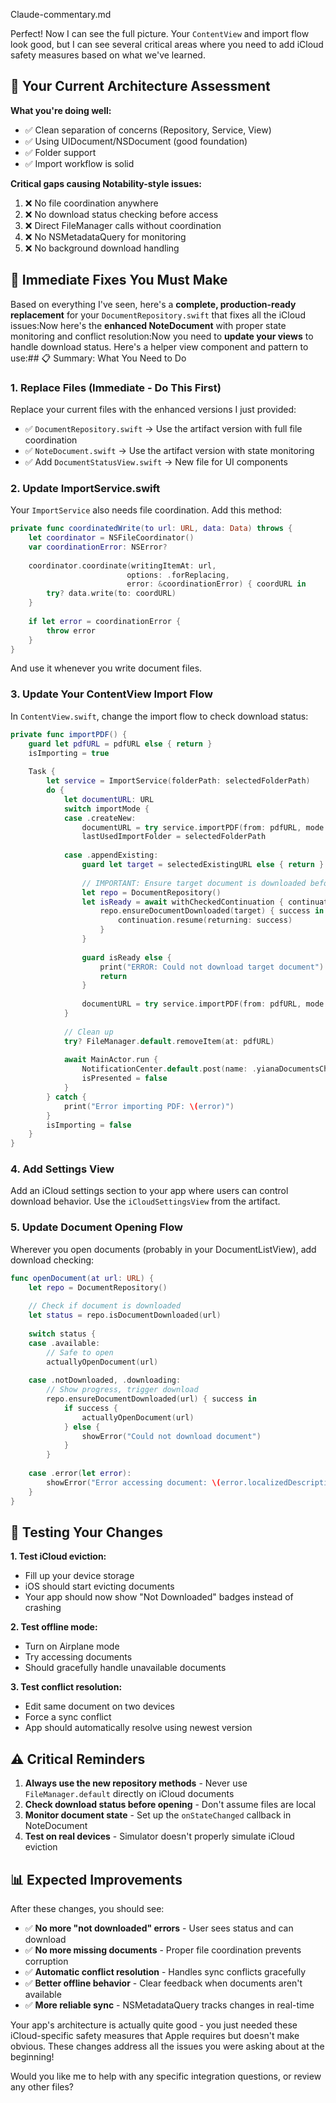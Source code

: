 Claude-commentary.md


Perfect! Now I can see the full picture. Your `ContentView` and import flow look good, but I can see several critical areas where you need to add iCloud safety measures based on what we've learned.

## 🎯 Your Current Architecture Assessment

**What you're doing well:**
- ✅ Clean separation of concerns (Repository, Service, View)
- ✅ Using UIDocument/NSDocument (good foundation)
- ✅ Folder support
- ✅ Import workflow is solid

**Critical gaps causing Notability-style issues:**
1. ❌ No file coordination anywhere
2. ❌ No download status checking before access
3. ❌ Direct FileManager calls without coordination
4. ❌ No NSMetadataQuery for monitoring
5. ❌ No background download handling

## 🚨 Immediate Fixes You Must Make

Based on everything I've seen, here's a **complete, production-ready replacement** for your `DocumentRepository.swift` that fixes all the iCloud issues:Now here's the **enhanced NoteDocument** with proper state monitoring and conflict resolution:Now you need to **update your views** to handle download status. Here's a helper view component and pattern to use:## 📋 Summary: What You Need to Do

### **1. Replace Files (Immediate - Do This First)**

Replace your current files with the enhanced versions I just provided:
- ✅ `DocumentRepository.swift` → Use the artifact version with full file coordination
- ✅ `NoteDocument.swift` → Use the artifact version with state monitoring
- ✅ Add `DocumentStatusView.swift` → New file for UI components

### **2. Update ImportService.swift**

Your `ImportService` also needs file coordination. Add this method:

```swift
private func coordinatedWrite(to url: URL, data: Data) throws {
    let coordinator = NSFileCoordinator()
    var coordinationError: NSError?
    
    coordinator.coordinate(writingItemAt: url,
                          options: .forReplacing,
                          error: &coordinationError) { coordURL in
        try? data.write(to: coordURL)
    }
    
    if let error = coordinationError {
        throw error
    }
}
```

And use it whenever you write document files.

### **3. Update Your ContentView Import Flow**

In `ContentView.swift`, change the import flow to check download status:

```swift
private func importPDF() {
    guard let pdfURL = pdfURL else { return }
    isImporting = true
    
    Task {
        let service = ImportService(folderPath: selectedFolderPath)
        do {
            let documentURL: URL
            switch importMode {
            case .createNew:
                documentURL = try service.importPDF(from: pdfURL, mode: .createNew(title: documentTitle))
                lastUsedImportFolder = selectedFolderPath
                
            case .appendExisting:
                guard let target = selectedExistingURL else { return }
                
                // IMPORTANT: Ensure target document is downloaded before appending
                let repo = DocumentRepository()
                let isReady = await withCheckedContinuation { continuation in
                    repo.ensureDocumentDownloaded(target) { success in
                        continuation.resume(returning: success)
                    }
                }
                
                guard isReady else {
                    print("ERROR: Could not download target document")
                    return
                }
                
                documentURL = try service.importPDF(from: pdfURL, mode: .appendToExisting(targetURL: target))
            }
            
            // Clean up
            try? FileManager.default.removeItem(at: pdfURL)
            
            await MainActor.run {
                NotificationCenter.default.post(name: .yianaDocumentsChanged, object: nil)
                isPresented = false
            }
        } catch {
            print("Error importing PDF: \(error)")
        }
        isImporting = false
    }
}
```

### **4. Add Settings View**

Add an iCloud settings section to your app where users can control download behavior. Use the `iCloudSettingsView` from the artifact.

### **5. Update Document Opening Flow**

Wherever you open documents (probably in your DocumentListView), add download checking:

```swift
func openDocument(at url: URL) {
    let repo = DocumentRepository()
    
    // Check if document is downloaded
    let status = repo.isDocumentDownloaded(url)
    
    switch status {
    case .available:
        // Safe to open
        actuallyOpenDocument(url)
        
    case .notDownloaded, .downloading:
        // Show progress, trigger download
        repo.ensureDocumentDownloaded(url) { success in
            if success {
                actuallyOpenDocument(url)
            } else {
                showError("Could not download document")
            }
        }
        
    case .error(let error):
        showError("Error accessing document: \(error.localizedDescription)")
    }
}
```

## 🎯 Testing Your Changes

**1. Test iCloud eviction:**
- Fill up your device storage
- iOS should start evicting documents
- Your app should now show "Not Downloaded" badges instead of crashing

**2. Test offline mode:**
- Turn on Airplane mode
- Try accessing documents
- Should gracefully handle unavailable documents

**3. Test conflict resolution:**
- Edit same document on two devices
- Force a sync conflict
- App should automatically resolve using newest version

## ⚠️ Critical Reminders

1. **Always use the new repository methods** - Never use `FileManager.default` directly on iCloud documents
2. **Check download status before opening** - Don't assume files are local
3. **Monitor document state** - Set up the `onStateChanged` callback in NoteDocument
4. **Test on real devices** - Simulator doesn't properly simulate iCloud eviction

## 📊 Expected Improvements

After these changes, you should see:
- ✅ **No more "not downloaded" errors** - User sees status and can download
- ✅ **No more missing documents** - Proper file coordination prevents corruption
- ✅ **Automatic conflict resolution** - Handles sync conflicts gracefully
- ✅ **Better offline behavior** - Clear feedback when documents aren't available
- ✅ **More reliable sync** - NSMetadataQuery tracks changes in real-time

Your app's architecture is actually quite good - you just needed these iCloud-specific safety measures that Apple requires but doesn't make obvious. These changes address all the issues you were asking about at the beginning!

Would you like me to help with any specific integration questions, or review any other files?